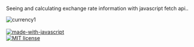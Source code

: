 
Seeing and calculating exchange rate information with javascript fetch api..




![currency1](https://user-images.githubusercontent.com/30301543/162842117-f09b0317-65c9-47d4-8f74-1f5b021f772b.jpg)
<br/>
<br/>
[![made-with-javascript](https://img.shields.io/badge/Made%20with-JavaScript-1f425f.svg)](https://www.javascript.com)
<br/>
[![MIT license](https://img.shields.io/badge/License-MIT-blue.svg)](https://lbesson.mit-license.org/)
